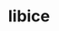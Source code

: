 ---
title: "libice"
layout: cache
categories: [package, develop]
meta: {"compilers": ["gcc@11.1.0", "gcc@11.4.0", "gcc@13.2.0", "gcc@9.4.0", "intel-oneapi-compilers@2025.1.0"], "num_specs": 68, "num_specs_by_stack": {"data-vis-sdk": 17, "e4s": 1, "e4s-oneapi": 19, "e4s-rocm-external": 16, "hep": 17, "ml-linux-x86_64-rocm": 16, "root": 68}, "oss": ["ubuntu20.04", "ubuntu22.04", "ubuntu24.04"], "platforms": ["linux"], "stacks": ["data-vis-sdk", "e4s", "e4s-oneapi", "e4s-rocm-external", "hep", "ml-linux-x86_64-rocm", "root"], "targets": ["x86_64_v3"], "versions": ["1.1.2"]}
spec_details: [{"compiler": "gcc@11.4.0", "hash": "234fqhdnrtourb4mli4x3cxqwzwmm3ks", "os": "ubuntu22.04", "platform": "linux", "size": "-", "stacks": ["e4s-rocm-external", "hep", "root"], "target": "x86_64_v3", "variants": ["build_system=autotools"], "versions": ["1.1.2"]}, {"compiler": "gcc@11.4.0", "hash": "24h3hipeaqqgtcs62gi5ynjkqpqti36u", "os": "ubuntu22.04", "platform": "linux", "size": "-", "stacks": ["e4s-rocm-external", "hep", "root"], "target": "x86_64_v3", "variants": ["build_system=autotools"], "versions": ["1.1.2"]}, {"compiler": "gcc@9.4.0", "hash": "27w5t5ec62wrrnzmqcs6aqfkd2maqxzd", "os": "ubuntu20.04", "platform": "linux", "size": "-", "stacks": ["data-vis-sdk", "root"], "target": "x86_64_v3", "variants": ["build_system=autotools"], "versions": ["1.1.2"]}, {"compiler": "intel-oneapi-compilers@2025.1.0", "hash": "3twjm46ac3wixcsfjfpx7fclxidzlj7y", "os": "ubuntu22.04", "platform": "linux", "size": "-", "stacks": ["e4s-oneapi", "root"], "target": "x86_64_v3", "variants": ["build_system=autotools"], "versions": ["1.1.2"]}, {"compiler": "intel-oneapi-compilers@2025.1.0", "hash": "3xnie7lkr4w7adeo3kr4bezchpeffsou", "os": "ubuntu22.04", "platform": "linux", "size": "-", "stacks": ["e4s-oneapi", "root"], "target": "x86_64_v3", "variants": ["build_system=autotools"], "versions": ["1.1.2"]}, {"compiler": "gcc@13.2.0", "hash": "4tnu7yfacibr5achbt2pwhcauvzfgdk4", "os": "ubuntu24.04", "platform": "linux", "size": "-", "stacks": ["ml-linux-x86_64-rocm", "root"], "target": "x86_64_v3", "variants": ["build_system=autotools"], "versions": ["1.1.2"]}, {"compiler": "gcc@11.1.0", "hash": "4tyv6nhxfyooprpj6dex4fcv33ywojok", "os": "ubuntu20.04", "platform": "linux", "size": "-", "stacks": ["data-vis-sdk", "root"], "target": "x86_64_v3", "variants": ["build_system=autotools"], "versions": ["1.1.2"]}, {"compiler": "gcc@11.1.0", "hash": "53vdzk3webabmllgf7uys7wmlulqfbbg", "os": "ubuntu20.04", "platform": "linux", "size": "-", "stacks": ["data-vis-sdk", "root"], "target": "x86_64_v3", "variants": ["build_system=autotools"], "versions": ["1.1.2"]}, {"compiler": "intel-oneapi-compilers@2025.1.0", "hash": "6552xf67bhxifvqwxyngad76qy2veudr", "os": "ubuntu22.04", "platform": "linux", "size": "-", "stacks": ["e4s-oneapi", "root"], "target": "x86_64_v3", "variants": ["build_system=autotools"], "versions": ["1.1.2"]}, {"compiler": "intel-oneapi-compilers@2025.1.0", "hash": "67bqpu426i3ibq6gs5it2tadpcc4u2ea", "os": "ubuntu22.04", "platform": "linux", "size": "-", "stacks": ["e4s-oneapi", "root"], "target": "x86_64_v3", "variants": ["build_system=autotools"], "versions": ["1.1.2"]}, {"compiler": "gcc@11.1.0", "hash": "6rfsbm74qrfslmcr3b5sjrv4vlgmsmfy", "os": "ubuntu20.04", "platform": "linux", "size": "-", "stacks": ["data-vis-sdk", "root"], "target": "x86_64_v3", "variants": ["build_system=autotools"], "versions": ["1.1.2"]}, {"compiler": "intel-oneapi-compilers@2025.1.0", "hash": "6zxzitx5vteosmdeihbx47otbgthxhkd", "os": "ubuntu22.04", "platform": "linux", "size": "-", "stacks": ["e4s-oneapi", "root"], "target": "x86_64_v3", "variants": ["build_system=autotools"], "versions": ["1.1.2"]}, {"compiler": "gcc@13.2.0", "hash": "7ah5wcwjqwmdg2q3u3cy2gkpqcwpnq4j", "os": "ubuntu24.04", "platform": "linux", "size": "-", "stacks": ["ml-linux-x86_64-rocm", "root"], "target": "x86_64_v3", "variants": ["build_system=autotools"], "versions": ["1.1.2"]}, {"compiler": "gcc@11.4.0", "hash": "7eydemumoc76bqjl4qalgphwl7wjchco", "os": "ubuntu22.04", "platform": "linux", "size": "-", "stacks": ["e4s-rocm-external", "hep", "root"], "target": "x86_64_v3", "variants": ["build_system=autotools"], "versions": ["1.1.2"]}, {"compiler": "gcc@11.1.0", "hash": "7thh5boycwd7er6r3bnszq5s4yjl7ogt", "os": "ubuntu20.04", "platform": "linux", "size": "-", "stacks": ["data-vis-sdk", "root"], "target": "x86_64_v3", "variants": ["build_system=autotools"], "versions": ["1.1.2"]}, {"compiler": "intel-oneapi-compilers@2025.1.0", "hash": "7y2nttdhdtcq4jit3xpldkrvci6avctm", "os": "ubuntu22.04", "platform": "linux", "size": "-", "stacks": ["e4s-oneapi", "root"], "target": "x86_64_v3", "variants": ["build_system=autotools"], "versions": ["1.1.2"]}, {"compiler": "gcc@13.2.0", "hash": "afw7pvg25kqkrl5h44ic7xcxulmfxawi", "os": "ubuntu24.04", "platform": "linux", "size": "-", "stacks": ["ml-linux-x86_64-rocm", "root"], "target": "x86_64_v3", "variants": ["build_system=autotools"], "versions": ["1.1.2"]}, {"compiler": "gcc@11.4.0", "hash": "bo5kb6kzpwveczs3oyzbirmfxzbskg6v", "os": "ubuntu22.04", "platform": "linux", "size": "-", "stacks": ["e4s-rocm-external", "hep", "root"], "target": "x86_64_v3", "variants": ["build_system=autotools"], "versions": ["1.1.2"]}, {"compiler": "intel-oneapi-compilers@2025.1.0", "hash": "boq7fvs4ilybsbkxozdp5h52kxib37uk", "os": "ubuntu22.04", "platform": "linux", "size": "-", "stacks": ["e4s-oneapi", "root"], "target": "x86_64_v3", "variants": ["build_system=autotools"], "versions": ["1.1.2"]}, {"compiler": "gcc@13.2.0", "hash": "bqpyqe4xwlrq2p3yt544hlyi5f7uguzg", "os": "ubuntu24.04", "platform": "linux", "size": "-", "stacks": ["ml-linux-x86_64-rocm", "root"], "target": "x86_64_v3", "variants": ["build_system=autotools"], "versions": ["1.1.2"]}, {"compiler": "gcc@11.1.0", "hash": "dfk636o7hwgeh3v2atpwv7a6djoxdou5", "os": "ubuntu20.04", "platform": "linux", "size": "-", "stacks": ["data-vis-sdk", "root"], "target": "x86_64_v3", "variants": ["build_system=autotools"], "versions": ["1.1.2"]}, {"compiler": "gcc@11.1.0", "hash": "e2hdmszsxulspoyj2q4waqn3s253sttb", "os": "ubuntu20.04", "platform": "linux", "size": "-", "stacks": ["data-vis-sdk", "root"], "target": "x86_64_v3", "variants": ["build_system=autotools"], "versions": ["1.1.2"]}, {"compiler": "intel-oneapi-compilers@2025.1.0", "hash": "e777tykvs2chy7gg2stdi2eonzbte6mn", "os": "ubuntu22.04", "platform": "linux", "size": "-", "stacks": ["e4s-oneapi", "root"], "target": "x86_64_v3", "variants": ["build_system=autotools"], "versions": ["1.1.2"]}, {"compiler": "gcc@11.4.0", "hash": "g33ht2ctdzyioh3nzpy4zyadopr2uxnr", "os": "ubuntu22.04", "platform": "linux", "size": "-", "stacks": ["e4s-rocm-external", "hep", "root"], "target": "x86_64_v3", "variants": ["build_system=autotools"], "versions": ["1.1.2"]}, {"compiler": "gcc@13.2.0", "hash": "hdymblfssk5kavb43du2oxudihwunb57", "os": "ubuntu24.04", "platform": "linux", "size": "-", "stacks": ["hep", "ml-linux-x86_64-rocm", "root"], "target": "x86_64_v3", "variants": ["build_system=autotools"], "versions": ["1.1.2"]}, {"compiler": "gcc@11.1.0", "hash": "in6pr42hri22oi4zrh6o6krwswmwji5i", "os": "ubuntu20.04", "platform": "linux", "size": "-", "stacks": ["data-vis-sdk", "root"], "target": "x86_64_v3", "variants": ["build_system=autotools"], "versions": ["1.1.2"]}, {"compiler": "intel-oneapi-compilers@2025.1.0", "hash": "jhivjiffznk34t4w3356qrcrj27vcymi", "os": "ubuntu22.04", "platform": "linux", "size": "-", "stacks": ["e4s-oneapi", "root"], "target": "x86_64_v3", "variants": ["build_system=autotools"], "versions": ["1.1.2"]}, {"compiler": "gcc@13.2.0", "hash": "k5lrqx6b3wsue2jkwdqzkbcdo3h7dskt", "os": "ubuntu24.04", "platform": "linux", "size": "-", "stacks": ["ml-linux-x86_64-rocm", "root"], "target": "x86_64_v3", "variants": ["build_system=autotools"], "versions": ["1.1.2"]}, {"compiler": "gcc@11.1.0", "hash": "kl7gcvtmlbjhzuzy4xvn3mxvte75r7zh", "os": "ubuntu20.04", "platform": "linux", "size": "-", "stacks": ["data-vis-sdk", "root"], "target": "x86_64_v3", "variants": ["build_system=autotools"], "versions": ["1.1.2"]}, {"compiler": "intel-oneapi-compilers@2025.1.0", "hash": "kpj2x7pekqd6smjmowkw6pmo4saj4xxq", "os": "ubuntu22.04", "platform": "linux", "size": "-", "stacks": ["e4s-oneapi", "root"], "target": "x86_64_v3", "variants": ["build_system=autotools"], "versions": ["1.1.2"]}, {"compiler": "gcc@11.1.0", "hash": "ksksv2tu4ys3sguo25sm5z53nmlyjm6x", "os": "ubuntu20.04", "platform": "linux", "size": "-", "stacks": ["data-vis-sdk", "root"], "target": "x86_64_v3", "variants": ["build_system=autotools"], "versions": ["1.1.2"]}, {"compiler": "gcc@11.4.0", "hash": "ln2hqt4olodas4s5tto7aplyp2l7msyd", "os": "ubuntu22.04", "platform": "linux", "size": "-", "stacks": ["e4s-rocm-external", "hep", "root"], "target": "x86_64_v3", "variants": ["build_system=autotools"], "versions": ["1.1.2"]}, {"compiler": "intel-oneapi-compilers@2025.1.0", "hash": "m3we63qmtddaexif67zzhhx4glcjyvgt", "os": "ubuntu22.04", "platform": "linux", "size": "-", "stacks": ["e4s-oneapi", "root"], "target": "x86_64_v3", "variants": ["build_system=autotools"], "versions": ["1.1.2"]}, {"compiler": "gcc@13.2.0", "hash": "m7c4vfkb4n7r6akdlawfdydvpmftjscl", "os": "ubuntu24.04", "platform": "linux", "size": "-", "stacks": ["ml-linux-x86_64-rocm", "root"], "target": "x86_64_v3", "variants": ["build_system=autotools"], "versions": ["1.1.2"]}, {"compiler": "gcc@11.4.0", "hash": "mtqc375vyj3n7djnigpsezxjxgugr2tn", "os": "ubuntu22.04", "platform": "linux", "size": "-", "stacks": ["e4s-rocm-external", "hep", "root"], "target": "x86_64_v3", "variants": ["build_system=autotools"], "versions": ["1.1.2"]}, {"compiler": "gcc@11.1.0", "hash": "nmhrfhabccrefkf37ezwqbehcfjmdjk5", "os": "ubuntu20.04", "platform": "linux", "size": "-", "stacks": ["data-vis-sdk", "root"], "target": "x86_64_v3", "variants": ["build_system=autotools"], "versions": ["1.1.2"]}, {"compiler": "intel-oneapi-compilers@2025.1.0", "hash": "ntbcthyoo7pdxozbt5zfoorm646c6gqu", "os": "ubuntu22.04", "platform": "linux", "size": "-", "stacks": ["e4s-oneapi", "root"], "target": "x86_64_v3", "variants": ["build_system=autotools"], "versions": ["1.1.2"]}, {"compiler": "gcc@11.1.0", "hash": "nwcrhlehrvly3jaizlp33qjifn3ee57y", "os": "ubuntu20.04", "platform": "linux", "size": "-", "stacks": ["data-vis-sdk", "root"], "target": "x86_64_v3", "variants": ["build_system=autotools"], "versions": ["1.1.2"]}, {"compiler": "intel-oneapi-compilers@2025.1.0", "hash": "ogglsvwawcgwbfr7ccso4ymxdnd537bs", "os": "ubuntu22.04", "platform": "linux", "size": "-", "stacks": ["e4s-oneapi", "root"], "target": "x86_64_v3", "variants": ["build_system=autotools"], "versions": ["1.1.2"]}, {"compiler": "intel-oneapi-compilers@2025.1.0", "hash": "qfud4xbg6slvmxsx4b7la5yv47voixtg", "os": "ubuntu22.04", "platform": "linux", "size": "-", "stacks": ["e4s-oneapi", "root"], "target": "x86_64_v3", "variants": ["build_system=autotools"], "versions": ["1.1.2"]}, {"compiler": "intel-oneapi-compilers@2025.1.0", "hash": "qgymiqkoa4egylg5ezmrpujtq5txblm6", "os": "ubuntu22.04", "platform": "linux", "size": "-", "stacks": ["e4s-oneapi", "root"], "target": "x86_64_v3", "variants": ["build_system=autotools"], "versions": ["1.1.2"]}, {"compiler": "gcc@11.4.0", "hash": "qiu3ym7wpcpngzxpm5viz62izsp2vxsf", "os": "ubuntu22.04", "platform": "linux", "size": "-", "stacks": ["e4s", "e4s-rocm-external", "root"], "target": "x86_64_v3", "variants": ["build_system=autotools"], "versions": ["1.1.2"]}, {"compiler": "intel-oneapi-compilers@2025.1.0", "hash": "qyyajuyq5jrkb7ezr23xlhx3zc3bst2b", "os": "ubuntu22.04", "platform": "linux", "size": "-", "stacks": ["e4s-oneapi", "root"], "target": "x86_64_v3", "variants": ["build_system=autotools"], "versions": ["1.1.2"]}, {"compiler": "intel-oneapi-compilers@2025.1.0", "hash": "ram6hegigkefasyg65hlb53jhnxmemdk", "os": "ubuntu22.04", "platform": "linux", "size": "-", "stacks": ["e4s-oneapi", "root"], "target": "x86_64_v3", "variants": ["build_system=autotools"], "versions": ["1.1.2"]}, {"compiler": "gcc@13.2.0", "hash": "riwzufuqwam2dzgfq2celkonmyavdwf2", "os": "ubuntu24.04", "platform": "linux", "size": "-", "stacks": ["ml-linux-x86_64-rocm", "root"], "target": "x86_64_v3", "variants": ["build_system=autotools"], "versions": ["1.1.2"]}, {"compiler": "intel-oneapi-compilers@2025.1.0", "hash": "rkkq4l2vfvftmgggffrfjd7v4bb37tnj", "os": "ubuntu22.04", "platform": "linux", "size": "-", "stacks": ["e4s-oneapi", "root"], "target": "x86_64_v3", "variants": ["build_system=autotools"], "versions": ["1.1.2"]}, {"compiler": "gcc@11.1.0", "hash": "rllw6cdgqipejnjmhoaqroxgbeh7dplj", "os": "ubuntu20.04", "platform": "linux", "size": "-", "stacks": ["data-vis-sdk", "root"], "target": "x86_64_v3", "variants": ["build_system=autotools"], "versions": ["1.1.2"]}, {"compiler": "gcc@11.1.0", "hash": "roc32wu6oxoksibvfcmovrrvq2x57kog", "os": "ubuntu20.04", "platform": "linux", "size": "-", "stacks": ["data-vis-sdk", "root"], "target": "x86_64_v3", "variants": ["build_system=autotools"], "versions": ["1.1.2"]}, {"compiler": "gcc@13.2.0", "hash": "rs2evjhett6ro55uvzxjrsy55n45yxnj", "os": "ubuntu24.04", "platform": "linux", "size": "-", "stacks": ["ml-linux-x86_64-rocm", "root"], "target": "x86_64_v3", "variants": ["build_system=autotools"], "versions": ["1.1.2"]}, {"compiler": "gcc@11.1.0", "hash": "talv5aefmilos75teelxphkucafcxaor", "os": "ubuntu20.04", "platform": "linux", "size": "-", "stacks": ["data-vis-sdk", "root"], "target": "x86_64_v3", "variants": ["build_system=autotools"], "versions": ["1.1.2"]}, {"compiler": "gcc@11.4.0", "hash": "tb5trf2wgzyt23e3dzvj4vkidbjbiu4w", "os": "ubuntu22.04", "platform": "linux", "size": "-", "stacks": ["e4s-rocm-external", "hep", "root"], "target": "x86_64_v3", "variants": ["build_system=autotools"], "versions": ["1.1.2"]}, {"compiler": "gcc@11.4.0", "hash": "tkv33edba4bo5ndboqmxhve2eia3f5qj", "os": "ubuntu22.04", "platform": "linux", "size": "-", "stacks": ["e4s-rocm-external", "hep", "root"], "target": "x86_64_v3", "variants": ["build_system=autotools"], "versions": ["1.1.2"]}, {"compiler": "gcc@13.2.0", "hash": "tnhgejhglhudouwhzrtdaofiki3x3qpr", "os": "ubuntu24.04", "platform": "linux", "size": "-", "stacks": ["hep", "ml-linux-x86_64-rocm", "root"], "target": "x86_64_v3", "variants": ["build_system=autotools"], "versions": ["1.1.2"]}, {"compiler": "gcc@13.2.0", "hash": "toacifbv5m537tggywii755mm477u6kr", "os": "ubuntu24.04", "platform": "linux", "size": "-", "stacks": ["ml-linux-x86_64-rocm", "root"], "target": "x86_64_v3", "variants": ["build_system=autotools"], "versions": ["1.1.2"]}, {"compiler": "gcc@11.4.0", "hash": "tppcf4qabdvp66b2ommfdggexc64hcfc", "os": "ubuntu22.04", "platform": "linux", "size": "-", "stacks": ["e4s-rocm-external", "hep", "root"], "target": "x86_64_v3", "variants": ["build_system=autotools"], "versions": ["1.1.2"]}, {"compiler": "intel-oneapi-compilers@2025.1.0", "hash": "twyoq5bvqhrre5b2ytxs553eqoekxfqm", "os": "ubuntu22.04", "platform": "linux", "size": "-", "stacks": ["e4s-oneapi", "root"], "target": "x86_64_v3", "variants": ["build_system=autotools"], "versions": ["1.1.2"]}, {"compiler": "gcc@13.2.0", "hash": "umshk3rlttbxpzp5wso7fpwn2wyhl4go", "os": "ubuntu24.04", "platform": "linux", "size": "-", "stacks": ["ml-linux-x86_64-rocm", "root"], "target": "x86_64_v3", "variants": ["build_system=autotools"], "versions": ["1.1.2"]}, {"compiler": "gcc@11.4.0", "hash": "uw6xcxanggqdnceu2yfiw3w3mzxyn2vr", "os": "ubuntu22.04", "platform": "linux", "size": "-", "stacks": ["e4s-rocm-external", "hep", "root"], "target": "x86_64_v3", "variants": ["build_system=autotools"], "versions": ["1.1.2"]}, {"compiler": "gcc@11.4.0", "hash": "ved4znrhpoqsmsj4ib6tn2eiodtmkbbj", "os": "ubuntu22.04", "platform": "linux", "size": "-", "stacks": ["e4s-rocm-external", "hep", "root"], "target": "x86_64_v3", "variants": ["build_system=autotools"], "versions": ["1.1.2"]}, {"compiler": "gcc@11.4.0", "hash": "vlg7n2rhufprjmw2dzacdzvnaajzp64j", "os": "ubuntu22.04", "platform": "linux", "size": "-", "stacks": ["e4s-rocm-external", "hep", "root"], "target": "x86_64_v3", "variants": ["build_system=autotools"], "versions": ["1.1.2"]}, {"compiler": "gcc@13.2.0", "hash": "w6wxauvpaajytmdk5jkwfkndoywv5oct", "os": "ubuntu24.04", "platform": "linux", "size": "-", "stacks": ["ml-linux-x86_64-rocm", "root"], "target": "x86_64_v3", "variants": ["build_system=autotools"], "versions": ["1.1.2"]}, {"compiler": "gcc@13.2.0", "hash": "wbk6pp3bqwfgufpyjo2jgp3atc433tho", "os": "ubuntu24.04", "platform": "linux", "size": "-", "stacks": ["ml-linux-x86_64-rocm", "root"], "target": "x86_64_v3", "variants": ["build_system=autotools"], "versions": ["1.1.2"]}, {"compiler": "gcc@11.4.0", "hash": "x7i6dykzap7k5foc7zwprwt44onrjkq7", "os": "ubuntu22.04", "platform": "linux", "size": "-", "stacks": ["e4s-rocm-external", "hep", "root"], "target": "x86_64_v3", "variants": ["build_system=autotools"], "versions": ["1.1.2"]}, {"compiler": "gcc@13.2.0", "hash": "xblaptukdeyfcnxsuvlvlh5ggolrorut", "os": "ubuntu24.04", "platform": "linux", "size": "-", "stacks": ["ml-linux-x86_64-rocm", "root"], "target": "x86_64_v3", "variants": ["build_system=autotools"], "versions": ["1.1.2"]}, {"compiler": "gcc@13.2.0", "hash": "xmjbxfmytd2a4acqqn7fqibkmmx755kk", "os": "ubuntu24.04", "platform": "linux", "size": "-", "stacks": ["ml-linux-x86_64-rocm", "root"], "target": "x86_64_v3", "variants": ["build_system=autotools"], "versions": ["1.1.2"]}, {"compiler": "gcc@11.4.0", "hash": "xvkrrccctvicdnlwjywwaokj6dgbqz3j", "os": "ubuntu22.04", "platform": "linux", "size": "-", "stacks": ["e4s-rocm-external", "hep", "root"], "target": "x86_64_v3", "variants": ["build_system=autotools"], "versions": ["1.1.2"]}, {"compiler": "gcc@11.1.0", "hash": "y7psv5wgw2cjrr4psxybpkp5vjtndu5g", "os": "ubuntu20.04", "platform": "linux", "size": "-", "stacks": ["data-vis-sdk", "root"], "target": "x86_64_v3", "variants": ["build_system=autotools"], "versions": ["1.1.2"]}, {"compiler": "gcc@11.1.0", "hash": "zc6fa3gy6giv2ha3m7cmymisuxqlpeii", "os": "ubuntu20.04", "platform": "linux", "size": "-", "stacks": ["data-vis-sdk", "root"], "target": "x86_64_v3", "variants": ["build_system=autotools"], "versions": ["1.1.2"]}]
---